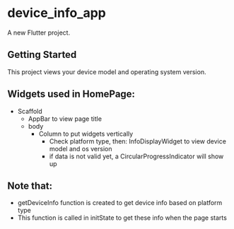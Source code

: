 # device_info_app

A new Flutter project.

## Getting Started

This project views your device model and operating system version.

## Widgets used in HomePage:

  - Scaffold
      - AppBar to view page title
      - body
          - Column to put widgets vertically
              - Check platform type, then: InfoDisplayWidget to view device model and os version
              - if data is not valid yet, a CircularProgressIndicator will show up

## Note that:
  - getDeviceInfo function is created to get device info based on platform type
  - This function is called in initState to get these info when the page starts
